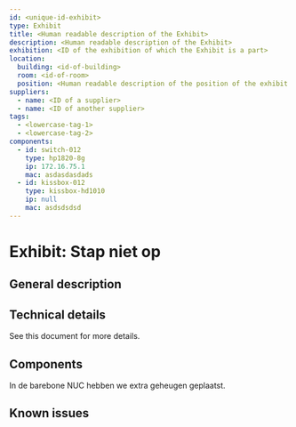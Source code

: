 ```yaml
---
id: <unique-id-exhibit>
type: Exhibit
title: <Human readable description of the Exhibit>
description: <Human readable description of the Exhibit>
exhibition: <ID of the exhibition of which the Exhibit is a part>
location:
  building: <id-of-building>
  room: <id-of-room>
  position: <Human readable description of the position of the exhibit within the room>
suppliers:
  - name: <ID of a supplier>
  - name: <ID of another supplier>
tags:
  - <lowercase-tag-1>
  - <lowercase-tag-2>
components:
  - id: switch-012
    type: hp1820-8g
    ip: 172.16.75.1
    mac: asdasdasdads
  - id: kissbox-012
    type: kissbox-hd1010
    ip: null
    mac: asdsdsdsd
---
```


# Exhibit: Stap niet op

## General description

## Technical details

See this document for more details.

## Components

In de barebone NUC hebben we extra geheugen geplaatst.

## Known issues
